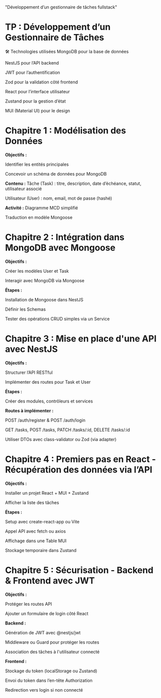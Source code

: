 "Développement d’un gestionnaire de tâches fullstack"

# TP : Développement d’un Gestionnaire de Tâches
🛠️ Technologies utilisées
MongoDB pour la base de données

NestJS pour l’API backend

JWT pour l’authentification

Zod pour la validation côté frontend

React pour l’interface utilisateur

Zustand pour la gestion d’état

MUI (Material UI) pour le design

# Chapitre 1 : Modélisation des Données
**Objectifs :**

Identifier les entités principales

Concevoir un schéma de données pour MongoDB

**Contenu :**
Tâche (Task) : titre, description, date d’échéance, statut, utilisateur associé

Utilisateur (User) : nom, email, mot de passe (hashé)

**Activité :**
Diagramme MCD simplifié

Traduction en modèle Mongoose

# Chapitre 2 : Intégration dans MongoDB avec Mongoose

**Objectifs :**

Créer les modèles User et Task

Interagir avec MongoDB via Mongoose

**Étapes :**

Installation de Mongoose dans NestJS

Définir les Schemas

Tester des opérations CRUD simples via un Service

# Chapitre 3 : Mise en place d'une API avec NestJS

**Objectifs :**

Structurer l’API RESTful

Implémenter des routes pour Task et User

**Étapes :**

Créer des modules, contrôleurs et services

**Routes à implémenter :**

POST /auth/register & POST /auth/login

GET /tasks, POST /tasks, PATCH /tasks/:id, DELETE /tasks/:id

Utiliser DTOs avec class-validator ou Zod (via adapter)

# Chapitre 4 : Premiers pas en React - Récupération des données via l’API

**Objectifs :**

Installer un projet React + MUI + Zustand

Afficher la liste des tâches

**Étapes :**

Setup avec create-react-app ou Vite

Appel API avec fetch ou axios

Affichage dans une Table MUI

Stockage temporaire dans Zustand

# Chapitre 5 : Sécurisation - Backend & Frontend avec JWT

**Objectifs :**

Protéger les routes API

Ajouter un formulaire de login côté React

**Backend :**

Génération de JWT avec @nestjs/jwt

Middleware ou Guard pour protéger les routes

Association des tâches à l'utilisateur connecté

**Frontend :**

Stockage du token (localStorage ou Zustand)

Envoi du token dans l’en-tête Authorization

Redirection vers login si non connecté